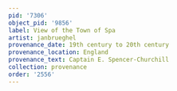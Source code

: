 ```yaml
---
pid: '7306'
object_pid: '9856'
label: View of the Town of Spa
artist: janbrueghel
provenance_date: 19th century to 20th century
provenance_location: England
provenance_text: Captain E. Spencer-Churchill
collection: provenance
order: '2556'
---
```

